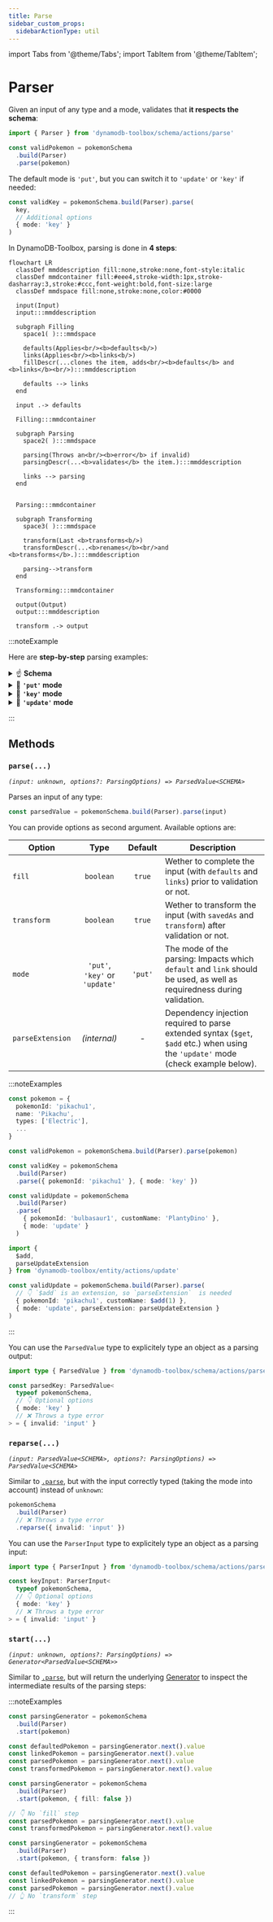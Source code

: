 ```yaml
---
title: Parse
sidebar_custom_props:
  sidebarActionType: util
---
```


import Tabs from '@theme/Tabs';
import TabItem from '@theme/TabItem';

# Parser

Given an input of any type and a mode, validates that **it respects the schema**:

```ts
import { Parser } from 'dynamodb-toolbox/schema/actions/parse'

const validPokemon = pokemonSchema
  .build(Parser)
  .parse(pokemon)
```

The default mode is `'put'`, but you can switch it to `'update'` or `'key'` if needed:

```ts
const validKey = pokemonSchema.build(Parser).parse(
  key,
  // Additional options
  { mode: 'key' }
)
```

In DynamoDB-Toolbox, parsing is done in **4 steps**:

```mermaid
flowchart LR
  classDef mmddescription fill:none,stroke:none,font-style:italic
  classDef mmdcontainer fill:#eee4,stroke-width:1px,stroke-dasharray:3,stroke:#ccc,font-weight:bold,font-size:large
  classDef mmdspace fill:none,stroke:none,color:#0000

  input(Input)
  input:::mmddescription

  subgraph Filling
    space1( ):::mmdspace

    defaults(Applies<br/><b>defaults<b/>)
    links(Applies<br/><b>links<b/>)
    fillDescr(...clones the item, adds<br/><b>defaults</b> and <b>links</b><br/>):::mmddescription

    defaults --> links
  end

  input .-> defaults

  Filling:::mmdcontainer

  subgraph Parsing
    space2( ):::mmdspace

    parsing(Throws an<br/><b>error</b> if invalid)
    parsingDescr(...<b>validates</b> the item.):::mmddescription

    links --> parsing
  end


  Parsing:::mmdcontainer

  subgraph Transforming
    space3( ):::mmdspace

    transform(Last <b>transforms<b/>)
    transformDescr(...<b>renames</b><br/>and <b>transforms</b>.):::mmddescription

    parsing-->transform
  end

  Transforming:::mmdcontainer

  output(Output)
  output:::mmddescription

  transform .-> output

```

:::noteExample

Here are **step-by-step** parsing examples:

<details className="details-in-admonition">
<summary>☝️ <b>Schema</b></summary>

```ts
const now = () => new Date().toISOString()

const pokemonSchema = schema({
  // key attributes
  pokemonClass: string()
    .key()
    .transform(prefix('POKEMON'))
    .savedAs('partitionKey'),
  pokemonId: string().key().savedAs('sortKey'),

  // timestamps
  created: string().default(now),
  updated: string()
    .required('always')
    .putDefault(now)
    .updateDefault(now),

  // other attributes
  name: string().optional(),
  level: number().default(1)
}).and(prevSchema => ({
  levelPlusOne: number().link<typeof prevSchema>(
    ({ level }) => level + 1
  )
}))
```

</details>

<details className="details-in-admonition">
<summary>🔎 <b><code>'put'</code> mode</b></summary>

<Tabs>
<TabItem value="input" label="Input">

```diff
{
  "pokemonClass": "pikachu",
  "pokemonId": "123",
  "name": "Pikachu"
}
```

</TabItem>
<TabItem value="defaulted" label="Defaulted">

```diff
{
  "pokemonClass": "pikachu",
  "pokemonId": "123",
+ "created": "2022-01-01T00:00:00.000Z",
+ "modified": "2022-01-01T00:00:00.000Z",
  "name": "Pikachu",
+ "level": 1,
}
```

</TabItem>
<TabItem value="linked" label="Linked">

```diff
{
  "pokemonClass": "pikachu",
  "pokemonId": "123",
  "created": "2022-01-01T00:00:00.000Z",
  "modified": "2022-01-01T00:00:00.000Z",
  "name": "Pikachu",
  "level": 1,
+ "levelPlusOne": 2,
}
```

</TabItem>
<TabItem value="parsed" label="Parsed">

```diff
{
  "pokemonClass": "pikachu",
  "pokemonId": "123",
  "created": "2022-01-01T00:00:00.000Z",
  "modified": "2022-01-01T00:00:00.000Z",
  "name": "Pikachu",
  "level": 1,
  "levelPlusOne": 2,
}
+ Item is valid ✅
```

</TabItem>
<TabItem value="transformed" label="Transformed">

```diff
{
- "pokemonClass": "pikachu",
+ "partitionKey": "POKEMON#pikachu",
- "pokemonId": "123",
+ "sortKey": "123",
  "created": "2022-01-01T00:00:00.000Z",
  "modified": "2022-01-01T00:00:00.000Z",
  "name": "Pikachu",
  "level": 1,
  "levelPlusOne": 2,
}
```

</TabItem>
</Tabs>

</details>

<details className="details-in-admonition">
<summary>🔎 <b><code>'key'</code> mode</b></summary>

<Tabs>
<TabItem value="input" label="Input">

```diff
{
  "pokemonClass": "pikachu",
  "pokemonId": "123",
}
+ (Only key attributes are required)
```

</TabItem>
<TabItem value="defaulted" label="Defaulted">

```diff
{
  "pokemonClass": "pikachu",
  "pokemonId": "123",
}
+ No default to apply ✅
```

</TabItem>
<TabItem value="linked" label="Linked">

```diff
{
  "pokemonClass": "pikachu",
  "pokemonId": "123",
}
+ No link to apply ✅
```

</TabItem>
<TabItem value="parsed" label="Parsed">

```diff
{
  "pokemonClass": "pikachu",
  "pokemonId": "123",
}
+ Item is valid ✅
```

</TabItem>
<TabItem value="transformed" label="Transformed">

```diff
{
- "pokemonClass": "pikachu",
+ "partitionKey": "POKEMON#pikachu",
- "pokemonId": "123",
+ "sortKey": "123",
}
```

</TabItem>
</Tabs>

</details>

<details className="details-in-admonition">
<summary>🔎 <b><code>'update'</code> mode</b></summary>

<Tabs>
<TabItem value="input" label="Input">

```diff
{
  "pokemonClass": "bulbasaur",
  "pokemonId": "123",
  "name": "PlantyDino",
}
```

</TabItem>
<TabItem value="defaulted" label="Defaulted">

```diff
{
  "pokemonClass": "bulbasaur",
  "pokemonId": "123",
+ "modified": "2022-01-01T00:00:00.000Z",
  "name": "PlantyDino",
}
```

</TabItem>
<TabItem value="linked" label="Linked">

```diff
{
  "pokemonClass": "bulbasaur",
  "pokemonId": "123",
  "modified": "2022-01-01T00:00:00.000Z",
  "name": "PlantyDino",
}
+ No updateLink to apply ✅
```

</TabItem>
<TabItem value="parsed" label="Parsed">

```diff
{
  "pokemonClass": "bulbasaur",
  "pokemonId": "123",
  "modified": "2022-01-01T00:00:00.000Z",
  "name": "PlantyDino",
}
+ Item is valid ✅
```

</TabItem>
<TabItem value="transformed" label="Transformed">

```diff
{
- "pokemonClass": "bulbasaur",
+ "partitionKey": "POKEMON#bulbasaur",
- "pokemonId": "123",
+ "sortKey": "123",
  "modified": "2022-01-01T00:00:00.000Z",
  "name": "PlantyDino",
}
```

</TabItem>
</Tabs>

</details>

:::

## Methods

### `parse(...)`

<p style={{ marginTop: '-15px' }}><i><code>(input: unknown, options?: ParsingOptions) => ParsedValue&lt;SCHEMA&gt;</code></i></p>

Parses an input of any type:

```ts
const parsedValue = pokemonSchema.build(Parser).parse(input)
```

You can provide options as second argument. Available options are:

| Option           |              Type              | Default | Description                                                                                                                        |
| ---------------- | :----------------------------: | :-----: | ---------------------------------------------------------------------------------------------------------------------------------- |
| `fill`           |           `boolean`            | `true`  | Wether to complete the input (with `defaults` and `links`) prior to validation or not.                                             |
| `transform`      |           `boolean`            | `true`  | Wether to transform the input (with `savedAs` and `transform`) after validation or not.                                            |
| `mode`           | `'put'`, `'key'` or `'update'` | `'put'` | The mode of the parsing: Impacts which `default` and `link` should be used, as well as requiredness during validation.             |
| `parseExtension` |          _(internal)_          |    -    | Dependency injection required to parse extended syntax (`$get`, `$add` etc.) when using the `'update'` mode (check example below). |

:::noteExamples

<Tabs>
<TabItem value="put" label="Put">

<!-- prettier-ignore -->
```ts
const pokemon = {
  pokemonId: 'pikachu1',
  name: 'Pikachu',
  types: ['Electric'],
  ...
}

const validPokemon = pokemonSchema.build(Parser).parse(pokemon)
```

</TabItem>
<TabItem value="key" label="Key">

```ts
const validKey = pokemonSchema
  .build(Parser)
  .parse({ pokemonId: 'pikachu1' }, { mode: 'key' })
```

</TabItem>
<TabItem value="update" label="Update">

```ts
const validUpdate = pokemonSchema
  .build(Parser)
  .parse(
    { pokemonId: 'bulbasaur1', customName: 'PlantyDino' },
    { mode: 'update' }
  )
```

</TabItem>
<TabItem value="update-extended" label="Update (extended)">

```ts
import {
  $add,
  parseUpdateExtension
} from 'dynamodb-toolbox/entity/actions/update'

const validUpdate = pokemonSchema.build(Parser).parse(
  // 👇 `$add` is an extension, so `parseExtension`  is needed
  { pokemonId: 'pikachu1', customName: $add(1) },
  { mode: 'update', parseExtension: parseUpdateExtension }
)
```

</TabItem>
</Tabs>

:::

You can use the `ParsedValue` type to explicitely type an object as a parsing output:

```ts
import type { ParsedValue } from 'dynamodb-toolbox/schema/actions/parse'

const parsedKey: ParsedValue<
  typeof pokemonSchema,
  // 👇 Optional options
  { mode: 'key' }
  // ❌ Throws a type error
> = { invalid: 'input' }
```

### `reparse(...)`

<p style={{ marginTop: '-15px' }}><i><code>(input: ParsedValue&lt;SCHEMA&gt;, options?: ParsingOptions) => ParsedValue&lt;SCHEMA&gt;</code></i></p>

Similar to [`.parse`](#parse), but with the input correctly typed (taking the mode into account) instead of `unknown`:

```ts
pokemonSchema
  .build(Parser)
  // ❌ Throws a type error
  .reparse({ invalid: 'input' })
```

You can use the `ParserInput` type to explicitely type an object as a parsing input:

```ts
import type { ParserInput } from 'dynamodb-toolbox/schema/actions/parse'

const keyInput: ParserInput<
  typeof pokemonSchema,
  // 👇 Optional options
  { mode: 'key' }
  // ❌ Throws a type error
> = { invalid: 'input' }
```

### `start(...)`

<p style={{ marginTop: '-15px' }}><i><code>(input: unknown, options?: ParsingOptions) => Generator&lt;ParsedValue&lt;SCHEMA&gt;&gt;</code></i></p>

Similar to [`.parse`](#parse), but will return the underlying [Generator](https://developer.mozilla.org/en-US/docs/Web/JavaScript/Reference/Global_Objects/Generator) to inspect the intermediate results of the parsing steps:

:::noteExamples

<Tabs>
<TabItem value="complete" label="Complete">

```ts
const parsingGenerator = pokemonSchema
  .build(Parser)
  .start(pokemon)

const defaultedPokemon = parsingGenerator.next().value
const linkedPokemon = parsingGenerator.next().value
const parsedPokemon = parsingGenerator.next().value
const transformedPokemon = parsingGenerator.next().value
```

</TabItem>
<TabItem value="transformed" label="Transformed only">

```ts
const parsingGenerator = pokemonSchema
  .build(Parser)
  .start(pokemon, { fill: false })

// 👇 No `fill` step
const parsedPokemon = parsingGenerator.next().value
const transformedPokemon = parsingGenerator.next().value
```

</TabItem>
<TabItem value="filled" label="Filled only">

```ts
const parsingGenerator = pokemonSchema
  .build(Parser)
  .start(pokemon, { transform: false })

const defaultedPokemon = parsingGenerator.next().value
const linkedPokemon = parsingGenerator.next().value
const parsedPokemon = parsingGenerator.next().value
// 👆 No `transform` step
```

</TabItem>
</Tabs>

:::
